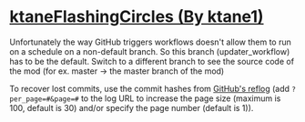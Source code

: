 # [ktaneFlashingCircles (By ktane1)](https://github.com/ktane1/ktaneFlashingCircles)

Unfortunately the way GitHub triggers workflows doesn't allow them to run on a schedule on a non-default branch. So this branch (updater_workflow) has to be the default. Switch to a different branch to see the source code of the mod (for ex. master -> the master branch of the mod)

To recover lost commits, use the commit hashes from [GitHub's reflog](https://api.github.com/repos/KtaneModules/ktaneFlashingCircles-ktane1/events) (add `?per_page=#&page=#` to the log URL to increase the page size (maximum is 100, default is 30) and/or specify the page number (default is 1)).
